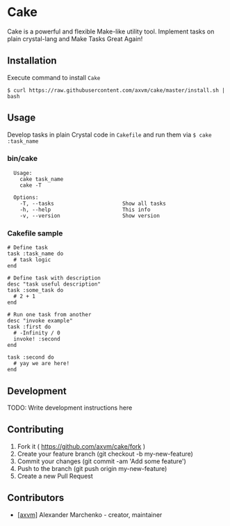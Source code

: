 # Cake

Cake is a powerful and flexible Make-like utility tool.
Implement tasks on plain crystal-lang and Make Tasks Great Again!

## Installation

Execute command to install `Cake`
```shell
$ curl https://raw.githubusercontent.com/axvm/cake/master/install.sh | bash
```

## Usage

Develop tasks in plain Crystal code in `Cakefile` and run them via `$ cake :task_name`

### bin/cake
```
  Usage:
    cake task_name
    cake -T

  Options:
    -T, --tasks                      Show all tasks
    -h, --help                       This info
    -v, --version                    Show version
```

### Cakefile sample
```Crystal
# Define task
task :task_name do
  # task logic
end

# Define task with description
desc "task useful description"
task :some_task do
  # 2 + 1
end

# Run one task from another
desc "invoke example"
task :first do
  # -Infinity / 0
  invoke! :second
end

task :second do
  # yay we are here!
end
```

## Development

TODO: Write development instructions here

## Contributing

1. Fork it ( https://github.com/axvm/cake/fork )
2. Create your feature branch (git checkout -b my-new-feature)
3. Commit your changes (git commit -am 'Add some feature')
4. Push to the branch (git push origin my-new-feature)
5. Create a new Pull Request

## Contributors

- [[axvm]](https://github.com/axvm) Alexander Marchenko - creator, maintainer
